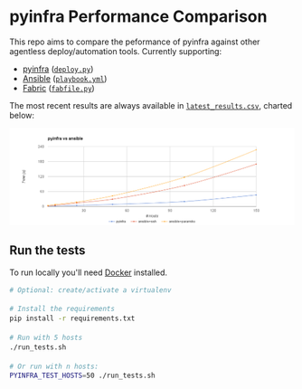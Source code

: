 # pyinfra Performance Comparison

This repo aims to compare the peformance of pyinfra against other agentless deploy/automation tools. Currently supporting:

+ [pyinfra](https://github.com/Fizzadar/pyinfra) ([`deploy.py`](./tests/deploy/deploy.py))
+ [Ansible](https://github.com/ansible/ansible) ([`playbook.yml`](./tests/playbook/playbook.yml))
+ [Fabric](https://github.com/fabric/fabric) ([`fabfile.py`](./tests/fabfile.py))

The most recent results are always available in [`latest_results.csv`](./latest_results.csv), charted below:

![pyinfra vs Ansible performance comparison](chart.png)


## Run the tests

To run locally you'll need [Docker](https://docker.com) installed.

```sh
# Optional: create/activate a virtualenv

# Install the requirements
pip install -r requirements.txt

# Run with 5 hosts
./run_tests.sh

# Or run with n hosts:
PYINFRA_TEST_HOSTS=50 ./run_tests.sh
```
